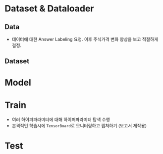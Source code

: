 # Dataset & Dataloader
## Data
- 데이터에 대한 Answer Labeling 요청. 이후 주식가격 변화 양상을 보고 적절하게 결정.

## Dataset


# Model


# Train
- 여러 하이퍼파라미터에 대해 하이퍼파라미터 탐색 수행
- 본격적인 학습시에 `TensorBoard`로 모니터링하고 캡처하기 (보고서 제작용)

# Test

